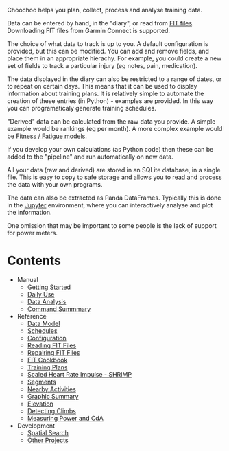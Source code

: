 
Choochoo helps you plan, collect, process and analyse training data.

Data can be entered by hand, in the "diary", or read from [FIT
files](fit-files).  Downloading FIT files from Garmin Connect is
supported.

The choice of what data to track is up to you.  A default
configuration is provided, but this can be modified.  You can add and
remove fields, and place them in an appropriate hierachy.  For
example, you could create a new set of fields to track a particular
injury (eg notes, pain, medication).

The data displayed in the diary can also be restricted to a range of
dates, or to repeat on certain days.  This means that it can be used
to display information about training plans.  It is relatively simple
to automate the creation of these entries (in Python) - examples are
provided.  In this way you can programaticaly generate training
schedules.

"Derived" data can be calculated from the raw data you provide.  A
simple example would be rankings (eg per month).  A more complex
example would be [Fitness / Fatigue models](impulse).

If you develop your own calculations (as Python code) then these can
be added to the "pipeline" and run automatically on new data.

All your data (raw and derived) are stored in an SQLite database, in a
single file.  This is easy to copy to safe storage and allows you to
read and process the data with your own programs.

The data can also be extracted as Panda DataFrames.  Typically this is
done in the [Jupyter](data-analysis) environment, where you can
interactively analyse and plot the information.

One omission that may be important to some people is the lack of
support for power meters.

# Contents

* Manual
  * [Getting Started](getting-started)
  * [Daily Use](daily-use)
  * [Data Analysis](data-analysis)
  * [Command Summmary](command-summary)
* Reference
  * [Data Model](data-model)
  * [Schedules](schedules)
  * [Configuration](configuration)
  * [Reading FIT Files](fit-files)
  * [Repairing FIT Files](fix-fit)
  * [FIT Cookbook](fit-cookbook)
  * [Training Plans](training-plans)
  * [Scaled Heart Rate Impulse - SHRIMP](impulse)
  * [Segments](segments)
  * [Nearby Activities](nearby)
  * [Graphic Summary](summary)
  * [Elevation](elevation)
  * [Detecting Climbs](climbs)
  * [Measuring Power and CdA](cda)
* Development
  * [Spatial Search](rtree)
  * [Other Projects](other-projects)
